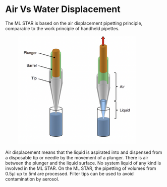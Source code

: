# Air Vs Water Displacement

The ML STAR is based on the air displacement pipetting principle, comparable to the work principle of handheld pipettes.

<figure><img src="../../.gitbook/assets/image (26) (1) (1) (1) (1).png" alt="" width="375"><figcaption></figcaption></figure>

Air displacement means that the liquid is aspirated into and dispensed from a disposable tip or needle by the movement of a plunger. There is air between the plunger and the liquid surface. No system liquid of any kind is involved in the ML STAR. On the ML STAR, the pipetting of volumes from 0.5µl up to 5ml are processed. Filter tips can be used to avoid contamination by aerosol.
